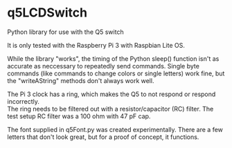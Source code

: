 # q5LCDSwitch
Python library for use with the Q5 switch

It is only tested with the Raspberry Pi 3 with Raspbian Lite OS.  

While the library "works", the timing of the Python sleep() function isn't as accurate as neccessary to repeatedly send commands.
Single byte commands (like commands to change colors or single letters) work fine, but the "writeAString" methods don't always work well.  

The Pi 3 clock has a ring, which makes the Q5 to not respond or respond incorrectly.  
The ring needs to be filtered out with a resistor/capacitor (RC) filter. The test setup RC filter was a 100 ohm with 47 pF cap. 

The font supplied in q5Font.py was created experimentally. There are a few letters that don't look great, but for a proof of concept, it functions.
